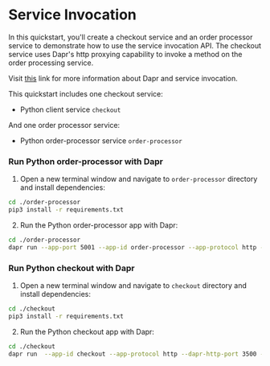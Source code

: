 # Service Invocation

In this quickstart, you'll create a checkout service and an order processor service to demonstrate how to use the service invocation API. The checkout service uses Dapr's http proxying capability to invoke a method on the order processing service.

Visit [this](https://docs.dapr.io/developing-applications/building-blocks/service-invocation/) link for more information about Dapr and service invocation.

This quickstart includes one checkout service:

- Python client service `checkout` 

And one order processor service: 
 
- Python order-processor service `order-processor`

### Run Python order-processor with Dapr

1. Open a new terminal window and navigate to `order-processor` directory and install dependencies: 

<!-- STEP
name: Install Python dependencies
-->

```bash
cd ./order-processor
pip3 install -r requirements.txt 
```

<!-- END_STEP -->

2. Run the Python order-processor app with Dapr: 

<!-- STEP
name: Run order-processor service
expected_stdout_lines:
  - '== APP == Order received : {"orderId": 10}'
  - "Exited App successfully"
expected_stderr_lines:
output_match_mode: substring
background: true
sleep: 10
-->

```bash
cd ./order-processor
dapr run --app-port 5001 --app-id order-processor --app-protocol http --dapr-http-port 3501 -- python3 app.py
```

<!-- END_STEP -->

### Run Python checkout with Dapr

1. Open a new terminal window and navigate to `checkout` directory and install dependencies: 

<!-- STEP
name: Install Python dependencies
-->

```bash
cd ./checkout
pip3 install -r requirements.txt 
```

<!-- END_STEP -->

2. Run the Python checkout app with Dapr: 

<!-- STEP
name: Run checkout service
expected_stdout_lines:
  - '== APP == Order passed: {"orderId": 1}'
  - '== APP == Order passed: {"orderId": 2}'
  - "Exited App successfully"
expected_stderr_lines:
output_match_mode: substring
background: true
sleep: 10
-->
    
```bash
cd ./checkout
dapr run  --app-id checkout --app-protocol http --dapr-http-port 3500 -- python3 app.py
```

<!-- END_STEP -->